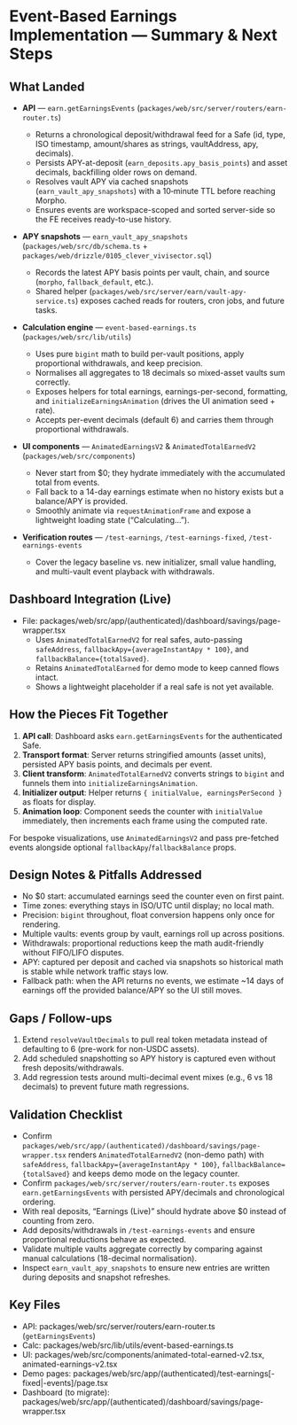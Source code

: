 # Event-Based Earnings Implementation — Summary & Next Steps

## What Landed

- **API** — `earn.getEarningsEvents` (`packages/web/src/server/routers/earn-router.ts`)
  - Returns a chronological deposit/withdrawal feed for a Safe (id, type, ISO timestamp, amount/shares as strings, vaultAddress, apy, decimals).
  - Persists APY-at-deposit (`earn_deposits.apy_basis_points`) and asset decimals, backfilling older rows on demand.
  - Resolves vault APY via cached snapshots (`earn_vault_apy_snapshots`) with a 10‑minute TTL before reaching Morpho.
  - Ensures events are workspace-scoped and sorted server-side so the FE receives ready-to-use history.

- **APY snapshots** — `earn_vault_apy_snapshots` (`packages/web/src/db/schema.ts` + `packages/web/drizzle/0105_clever_vivisector.sql`)
  - Records the latest APY basis points per vault, chain, and source (`morpho`, `fallback_default`, etc.).
  - Shared helper (`packages/web/src/server/earn/vault-apy-service.ts`) exposes cached reads for routers, cron jobs, and future tasks.

- **Calculation engine** — `event-based-earnings.ts` (`packages/web/src/lib/utils`)
  - Uses pure `bigint` math to build per-vault positions, apply proportional withdrawals, and keep precision.
  - Normalises all aggregates to 18 decimals so mixed-asset vaults sum correctly.
  - Exposes helpers for total earnings, earnings-per-second, formatting, and `initializeEarningsAnimation` (drives the UI animation seed + rate).
  - Accepts per-event decimals (default 6) and carries them through proportional withdrawals.

- **UI components** — `AnimatedEarningsV2` & `AnimatedTotalEarnedV2` (`packages/web/src/components`)
  - Never start from $0; they hydrate immediately with the accumulated total from events.
  - Fall back to a 14-day earnings estimate when no history exists but a balance/APY is provided.
  - Smoothly animate via `requestAnimationFrame` and expose a lightweight loading state (“Calculating…”).

- **Verification routes** — `/test-earnings`, `/test-earnings-fixed`, `/test-earnings-events`
  - Cover the legacy baseline vs. new initializer, small value handling, and multi-vault event playback with withdrawals.

## Dashboard Integration (Live)

- File: packages/web/src/app/(authenticated)/dashboard/savings/page-wrapper.tsx
  - Uses `AnimatedTotalEarnedV2` for real safes, auto-passing `safeAddress`, `fallbackApy={averageInstantApy * 100}`, and `fallbackBalance={totalSaved}`.
  - Retains `AnimatedTotalEarned` for demo mode to keep canned flows intact.
  - Shows a lightweight placeholder if a real safe is not yet available.

## How the Pieces Fit Together

1. **API call**: Dashboard asks `earn.getEarningsEvents` for the authenticated Safe.
2. **Transport format**: Server returns stringified amounts (asset units), persisted APY basis points, and decimals per event.
3. **Client transform**: `AnimatedTotalEarnedV2` converts strings to `bigint` and funnels them into `initializeEarningsAnimation`.
4. **Initializer output**: Helper returns `{ initialValue, earningsPerSecond }` as floats for display.
5. **Animation loop**: Component seeds the counter with `initialValue` immediately, then increments each frame using the computed rate.

For bespoke visualizations, use `AnimatedEarningsV2` and pass pre-fetched events alongside optional `fallbackApy`/`fallbackBalance` props.

## Design Notes & Pitfalls Addressed

- No $0 start: accumulated earnings seed the counter even on first paint.
- Time zones: everything stays in ISO/UTC until display; no local math.
- Precision: `bigint` throughout, float conversion happens only once for rendering.
- Multiple vaults: events group by vault, earnings roll up across positions.
- Withdrawals: proportional reductions keep the math audit-friendly without FIFO/LIFO disputes.
- APY: captured per deposit and cached via snapshots so historical math is stable while network traffic stays low.
- Fallback path: when the API returns no events, we estimate ~14 days of earnings off the provided balance/APY so the UI still moves.

## Gaps / Follow-ups

1. Extend `resolveVaultDecimals` to pull real token metadata instead of defaulting to 6 (pre-work for non-USDC assets).
2. Add scheduled snapshotting so APY history is captured even without fresh deposits/withdrawals.
3. Add regression tests around multi-decimal event mixes (e.g., 6 vs 18 decimals) to prevent future math regressions.

## Validation Checklist

- Confirm `packages/web/src/app/(authenticated)/dashboard/savings/page-wrapper.tsx` renders `AnimatedTotalEarnedV2` (non-demo path) with `safeAddress`, `fallbackApy={averageInstantApy * 100}`, `fallbackBalance={totalSaved}` and keeps demo mode on the legacy counter.
- Confirm `packages/web/src/server/routers/earn-router.ts` exposes `earn.getEarningsEvents` with persisted APY/decimals and chronological ordering.
- With real deposits, “Earnings (Live)” should hydrate above $0 instead of counting from zero.
- Add deposits/withdrawals in `/test-earnings-events` and ensure proportional reductions behave as expected.
- Validate multiple vaults aggregate correctly by comparing against manual calculations (18-decimal normalisation).
- Inspect `earn_vault_apy_snapshots` to ensure new entries are written during deposits and snapshot refreshes.

## Key Files

- API: packages/web/src/server/routers/earn-router.ts (`getEarningsEvents`)
- Calc: packages/web/src/lib/utils/event-based-earnings.ts
- UI: packages/web/src/components/animated-total-earned-v2.tsx, animated-earnings-v2.tsx
- Demo pages: packages/web/src/app/(authenticated)/test-earnings[-fixed|-events]/page.tsx
- Dashboard (to migrate): packages/web/src/app/(authenticated)/dashboard/savings/page-wrapper.tsx

